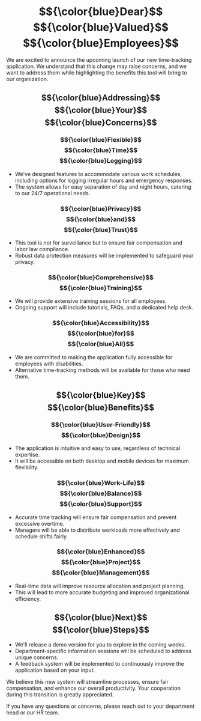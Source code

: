 # $${\color{blue}Dear}$$ $${\color{blue}Valued}$$ $${\color{blue}Employees}$$

We are excited to announce the upcoming launch of our new time-tracking application. We understand that this change may raise concerns, and we want to address them while highlighting the benefits this tool will bring to our organization.

## $${\color{blue}Addressing}$$ $${\color{blue}Your}$$ $${\color{blue}Concerns}$$

### $${\color{blue}Flexible}$$ $${\color{blue}Time}$$ $${\color{blue}Logging}$$
- We've designed features to accommodate various work schedules, including options for logging irregular hours and emergency responses.
- The system allows for easy separation of day and night hours, catering to our 24/7 operational needs.

### $${\color{blue}Privacy}$$ $${\color{blue}and}$$ $${\color{blue}Trust}$$
- This tool is not for surveillance but to ensure fair compensation and labor law compliance.
- Robust data protection measures will be implemented to safeguard your privacy.

### $${\color{blue}Comprehensive}$$ $${\color{blue}Training}$$
- We will provide extensive training sessions for all employees.
- Ongoing support will include tutorials, FAQs, and a dedicated help desk.

### $${\color{blue}Accessibility}$$ $${\color{blue}for}$$ $${\color{blue}All}$$
- We are committed to making the application fully accessible for employees with disabilities.
- Alternative time-tracking methods will be available for those who need them.

## $${\color{blue}Key}$$ $${\color{blue}Benefits}$$

### $${\color{blue}User-Friendly}$$ $${\color{blue}Design}$$
- The application is intuitive and easy to use, regardless of technical expertise.
- It will be accessible on both desktop and mobile devices for maximum flexibility.

### $${\color{blue}Work-Life}$$ $${\color{blue}Balance}$$ $${\color{blue}Support}$$
- Accurate time tracking will ensure fair compensation and prevent excessive overtime.
- Managers will be able to distribute workloads more effectively and schedule shifts fairly.

### $${\color{blue}Enhanced}$$ $${\color{blue}Project}$$ $${\color{blue}Management}$$
- Real-time data will improve resource allocation and project planning.
- This will lead to more accurate budgeting and improved organizational efficiency.

## $${\color{blue}Next}$$ $${\color{blue}Steps}$$
- We'll release a demo version for you to explore in the coming weeks.
- Department-specific information sessions will be scheduled to address unique concerns.
- A feedback system will be implemented to continuously improve the application based on your input.

We believe this new system will streamline processes, ensure fair compensation, and enhance our overall productivity. Your cooperation during this transition is greatly appreciated.

If you have any questions or concerns, please reach out to your department head or our HR team.
